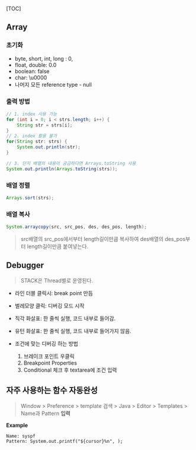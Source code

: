 [TOC]

## Array

### 초기화

-  byte, short, int, long : 0,
- float, double: 0.0
- boolean: false
- char: \u0000
- 나머지 모든 reference type - null

### 출력 방법

```java
// 1. index 사용 가능
for (int i = 0; i < strs.length; i++) {
    String str = strs[i];
}
// 2. index 활용 불가		
for(String str: strs) {
    System.out.println(str);
}

// 3. 단지 배열의 내용이 궁금하다면 Arrays.toString 사용
System.out.println(Arrays.toString(strs));
```

### 배열 정렬

```java
Arrays.sort(strs);
```

### 배열 복사

```java
System.arraycopy(src, src_pos, des, des_pos, length);
```

> src배열의  src_pos에서부터 length길이만큼 복사하여 des배열의 des_pos부터 length길이만큼 붙여넣는다.



## Debugger

>STACK은 Thread별로 운영된다.

- 라인 더블 클릭시: break point 만듬

- 벌레모양 클릭: 디버깅 모드 시작

- 직각 화살표: 한 줄씩 실행, 코드 내부로 들어감.
- 유턴 화살표: 한 줄씩 실행, 코드 내부로 들어가지 않음.

- 조건에 맞는 디버깅 하는 방법
  1. 브레이크 포인트 우클릭
  2. Breakpoint Properties
  3. Conditional  체크 후 textarea에 조건 입력



## 자주 사용하는 함수 자동완성

> Window > Preference > template 검색 > Java > Editor > Templates > Name과 Pattern **입력**

**Example**

```
Name: syspf
Pattern: System.out.printf("${cursor}%n", );
```
